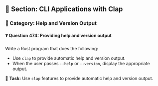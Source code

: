 ## 📘 Section: CLI Applications with Clap  
### 🔹 Category: Help and Version Output  
#### ❓ Question 474: Providing help and version output

Write a Rust program that does the following:

- Use `clap` to provide automatic help and version output.
- When the user passes `--help` or `--version`, display the appropriate output.

🔧 **Task:** Use `clap` features to provide automatic help and version output.
